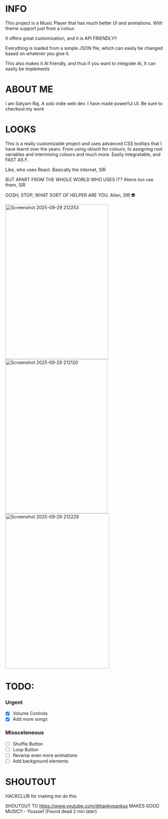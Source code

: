 # INFO
This project is a Music Player that has much better UI and animations. With theme support just from a colour.

It offers great customization, and it is API FRIENDLY!!

Everything is loaded from a simple JSON file, which can easily be changed based on whatever you give it.

This also makes it AI friendly, and thus if you want to integrate AI, It can easily be implements

# ABOUT ME
I am Satyam Raj, A solo indie web dev. I have made powerful UI. Be sure to checkout my work

# LOOKS

This is a really customizable project and uses advanced CSS tooltips that I have learnt over the years. From using oklsch for colours, to assigning root variables and intermixing colours and much more. Easily integratable, and FAST AS F. 

Like, who uses React. 
Basically the internet, SIR 

BUT APART FROM THE WHOLE WORLD WHO USES IT? 
Aliens too use them, SIR

GOSH, STOP, WHAT SORT OF HELPER ARE YOU.
Alien, SIR 👽

<img width="323" height="487" alt="Screenshot 2025-09-29 212253" src="https://github.com/user-attachments/assets/2b3dc714-0a29-461d-b34c-f43b8f168e19" />
<img width="321" height="485" alt="Screenshot 2025-09-29 212120" src="https://github.com/user-attachments/assets/addc8bfe-977b-4fa7-be77-0b2ec2d30bb8" />
<img width="326" height="488" alt="Screenshot 2025-09-29 212229" src="https://github.com/user-attachments/assets/d46d985d-66b2-46c1-b426-c005c7536468" />


# TODO:
### Urgent
- [x] Volume Controls
- [x] Add more songs

### Missceleneous
- [ ] Shuffle Button
- [ ] Loop Button
- [ ] Revamp even more animations
- [ ] Add background elements

# SHOUTOUT
HACKCLUB for making me do this

SHOUTOUT TO https://www.youtube.com/@hankypankus
MAKES GOOD MUSIC!! - Youssef (Found dead 2 min later)
